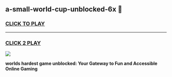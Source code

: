 
## a-small-world-cup-unblocked-6x 👋
<h3>
<a href="https://premium.freeplayer.one?title=a-small-world-cup-unblocked-6x&ref=14F">CLICK TO PLAY</a></h3>
<hr>

<h3>
<a href="https://premium.freeplayer.one?title=a-small-world-cup-unblocked-6x&ref=14F">CLICK 2 PLAY</a>
  
</h3>

<a href="https://premium.freeplayer.one?title=a-small-world-cup-unblocked-6x&ref=12F/"><img src="https://clearcache.store/games.png"></a>


**worlds hardest game unblocked: Your Gateway to Fun and Accessible Online Gaming**
